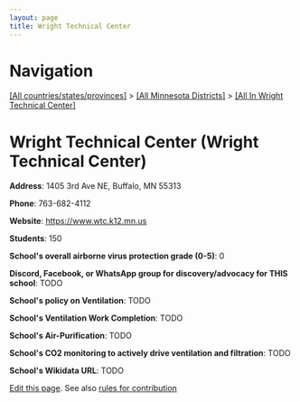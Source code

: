 ```yaml
---
layout: page
title: Wright Technical Center
---
```

# Navigation

[[All countries/states/provinces]](../../..) > [[All Minnesota Districts]](../..) > [[All In Wright Technical Center]](..)

# Wright Technical Center (Wright Technical Center)

**Address**: 1405 3rd Ave NE, Buffalo, MN 55313

**Phone**: 763-682-4112

**Website**: <https://www.wtc.k12.mn.us>

**Students**: 150

**School's overall airborne virus protection grade (0-5)**: 0

**Discord, Facebook, or WhatsApp group for discovery/advocacy for THIS school**: TODO

**School's policy on Ventilation**: TODO

**School's Ventilation Work Completion**: TODO

**School's Air-Purification**: TODO

**School's CO2 monitoring to actively drive ventilation and filtration**: TODO

**School's Wikidata URL**: TODO


[Edit this page](https://github.com/ventilate-schools/MN/edit/main/./Wright_Technical_Center/Wright_Technical_Center.md). See also [rules for contribution](../../../contribution-rules/)